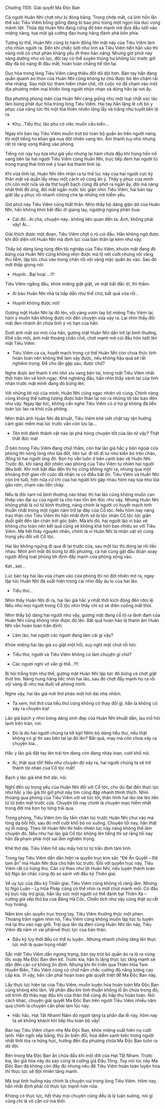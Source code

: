 




Chương 1105: Giải quyết Ma Độc Ban


Cả người Huân Nhi chợt như bị đóng băng. Trong chớp mắt, cả linh hồn lẫn thể xác Tiêu Viêm bỗng giống đang bị bao phủ trong một ngọn lửa dục vọng mãnh liệt. Thừa dịp Huân Nhi đang cứng đờ bèn mạnh mẽ đưa đầu lưỡi vào miệng nàng, tựa một gã cường đạo hung hăng đánh phá bốn phía.

Tương tự thế, Huân Nhi cũng bị hành động lớn mật này của Tiêu Viêm làm cho nhũn người ra. Đến khi chiếc lưỡi như linh xà Tiêu Viêm tiến hẳn vào thì nàng mới có chút phản kháng yếu ớt theo bản năng. Nhưng giờ phút này nàng dường như vô lực, đôi tay có thể xuyên thủng hư không lúc trước giờ đây đã bỏ nàng đi đâu mất, hoàn toàn chẳng hề tồn tại.

Dục hỏa trong lòng Tiêu Viêm càng thiêu đốt dữ dội hơn. Bàn tay hắn đang quấn quanh eo thon của Huân Nhi cũng không tự chủ được bò lên chậm rãi nhẹ nhàng. Sau một lúc thám hiểm chán chê, rốt cuộc nó đã chạm vào một địa phương mềm mại khiến lòng người nhộn nhạo và dừng hẳn lại nơi ấy.

Địa phương phong mãn của Huân Nhi càng giống như một loại chất xúc tác làm bùng phát dục hỏa trong lòng Tiêu Viêm. Hai tay hắn lặng lẽ cởi bỏ y phục của nàng tức thì một tòa thiên nhiên lộng lẫy và trắng như tuyết liền lộ ra.

- Khụ…Tiểu thư, lão phu có việc muốn cầu kiến…

Ngay khi bàn tay Tiêu Viêm muốn trút bỏ toàn bộ quần áo trên người nàng thì một tiếng ho khan già nua đột nhiên vang lên. Âm thanh tuy nhỏ nhưng rất rõ ràng vọng thẳng vào phòng.

Tiếng nói này tuy tựa như già yếu nhưng lại hàm chứa đấu khí hùng hồn nổ vang bên tai hai người Tiêu Viêm cùng Huân Nhi, trực tiếp đem hai người từ trong trạng thái tình mê ý loạn kia thanh tỉnh lại.

Khi vừa tỉnh lại, Huân Nhi liền nhận ra tư thế lúc này của hai người cực kỳ thân mật và quấn lấy nhau một cách vô cùng ăn ý. Thấy y phục của mình chỉ còn một nửa và da thịt tuyết bạch cũng đã phơi ra ngần ấy, đôi má nàng nhất thời đỏ ửng, đôi mắt ngấn nước tức giận nhìn Tiêu Viêm, hai bàn tay giật lấy y phục rồi nhanh chóng che lại những nơi hiểm yếu.

Giờ phút này Tiêu Viêm cũng thất thần. Nhìn thấy bộ dáng giận dữ của Huân Nhi, hắn không khỏi bất đắc dĩ giang tay, ngượng ngùng phân bua:

- Cái đó…Ai cha, chuyện này…không liên quan đến ta. Ách, không phải vậy! Ài…

Giải thích được một đoạn, Tiêu Viêm chợt ủ rũ cúi đầu. Hắn không ngờ được khi đối diện với Huân Nhi mà định lực của bản thân lại kém như vậy.

Thấy bộ dáng lúng túng đến tội nghiệp của Tiêu Viêm, khuôn mặt đang đỏ bừng của Huân Nhi cũng không nhịn được mà lộ nét cười nhưng vội vàng thu liễm, lập tức chui vào trong chăn rồi vội vàng mặc quần áo vào. Sau đó mới thấp giọng nói:

- Huynh…Bại hoại …!!!

Tiêu Viêm ngẩng đầu, khóe miệng giật giật, vẻ mặt bất đắc dĩ, thì thầm:

- Ai bảo Huân Nhi nhà ta hấp dẫn như thế chứ, bất quá vừa rồi…

- Huynh không được nói!

Gương mặt Huân Nhi lại đỏ lên, vội vàng vươn tay bịt miệng Tiêu Viêm lại, hàm ý muốn hắn không được nói đến chuyện vừa xảy ra. Lại nhìn thấy đôi mắt đen nhánh ẩn chứa tình ý vô hạn của hắn.

Dưới ánh mắt soi mói của hắn, gương mặt Huân Nhi dần trở lại bình thường. Khẽ cắn môi, ánh mắt thoáng chần chờ, chợt mạnh mẽ cúi đầu hôn lướt lên mặt Tiêu Viêm.

- Tiêu Viêm ca ca, huyết mạch trong cơ thể Huân Nhi còn chưa thức tỉnh hoàn toàn nên không thể làm vậy được, nếu không hậu quả sẽ rất nghiêm trọng. Để cho lần gặp sau, được chứ?

Nghe được âm thanh lí nhí nhỏ xíu vang bên tai, tròng mắt Tiêu Viêm nhất thời hiện lên vẻ kinh ngạc. Khẽ nghiêng đầu, hắn nhìn thấy vành tai của tình nhân trước mặt mình đang đỏ bừng lên.

Với những lời nói của mình, Huân Nhi cũng ngạc nhiên vô cùng. Chính nàng cũng không thể tưởng tượng được bản thân lại nói ra những lời táo bạo đến như vậy. Ngay lập tức, không cần nghe Tiêu Viêm có ừ hử gì không đã liền toàn lực lao ra khỏi cửa phòng.

Nhìn thân ảnh Huân Nhi đã khuất, Tiêu Viêm khẽ siết chặt tay tận hưởng cảm giác mềm maị lúc trước vẫn còn lưu lại…

- Tên trời đánh thánh vật nào lại phá hỏng chuyện tốt của lão tử vậy? Thật thất đức mà!

Ở bên trong Tiêu Viêm đang chửi thầm, còn hai lão giả hắc y bên ngoài cửa phòng thì nóng lòng như lửa đốt, liên tục đi tới đi lui như kiến bò trên chảo, đồng tử hai người ửng đỏ. Bọn họ vẫn luôn ở bên cạnh bảo vệ Huân Nhi. Trước đó, khi nàng đột nhiên vào phòng của Tiêu Viêm tự nhiên hai người đều biết. Khi mới bắt đầu đến thì họ cũng không nghĩ ra, nhưng qua một khoảng thời gian rốt cuộc đã nhận ra có điều bất ổn. Tiêu Viêm và Huân Nhi còn trẻ tuổi, hơn nữa cử chỉ của hai người khi gặp nhau hôm nay tựa như lửa gần rơm, chạm vào liền cháy.

Nếu là đôi nam nữ bình thường nào khác thì hai lão cũng không muốn can thiệp vào đại sự của người ta cho hao tổn âm đức như vậy. Nhưng Huân Nhi không phải là nữ tử bình thường, nàng chính là người có huyết mạch tinh thuần nhất trong một ngàn năm trở lại đây của Cổ tộc. Nếu hôm nay nàng trao thân cho Tiêu Viêm thì hắn nhất định sẽ bị tộc nhân Cổ tộc tức giận đuổi giết đến tận chân trời góc biển. Mà khi đó, hai người lão vì bảo vệ không chu toàn nên kết quả cũng sẽ không khá hơn bao nhiêu so với Tiêu Viêm. Mà hết thảy nguyên nhân, chính là vì Huân Nhi là nhân vật vô cùng trọng yếu đối với Cổ tộc.

Hai lão không ngừng đi qua đi lại trước cửa, sau một lúc thì dừng lại rồi liếc nhau. Nhìn ánh mắt đỏ bừng từ đối phương, cả hai cùng gật đầu đoạn xoay người đồng loạt phóng tới định đẩy mạnh cửa phòng xông vào.

Két…két…

Lúc bàn tay hai lão vừa chạm vào cửa phòng thì nó đột nhiên mở ra, ngay lập tức Huân Nhi đã xuất hiện trong cái nhìn đầy âu lo của hai lão.

- Tiểu thư…

Nhìn thấy Huân Nhi đi ra, hai lão giả hắc y nhất thời kích động đến rớm lệ. Nếu như mọi người trong Cổ tộc nhìn thấy chỉ sợ sẽ điên cuồng mất thôi.

Nhìn thấy bộ dáng hai người như vậy, gương mặt đang cố tỏ ra lãnh đạm của Huân Nhi cũng không nhịn được đỏ lên. Bất quá hoàn hảo là thanh âm Huân Nhi vẫn hoàn toàn trấn định:

- Lâm lão, hai người các ngươi đang làm cái gì vậy?

Khóe miệng hai lão giả co giật một hồi, suy nghĩ một chút rồi hỏi:

- Tiểu thư, người và Tiêu Viêm không có làm chuyện gì chứ?

- Các ngươi nghĩ vớ vẩn gì thế…?!!

Bị hỏi trắng trợn như thế, gương mặt Huân Nhi lập tức đỏ bừng và chợt giật thót tim. Nàng hung hăng liếc nhìn hai lão, sau đó chợt đẩy mạnh họ ra rồi vội vàng đi như ma đuổi về phòng mình.

Nghe vậy, hai lão giả mới thở phào một hơi dài nhẹ nhõm.

- Ta xem, hơi thở của tiểu thư cũng không có thay đổi gì, hẳn là không có xảy ra chuyện kia!

Lão giả bạch y nhìn bóng dáng xinh đẹp của Huân Nhi khuất dần, lau mồ hôi lạnh trên trán, nói.

- Đó là do hai người chúng ta tới kịp! Nhìn bộ dáng tiểu thư, nếu thật không có gì thì sao bên tai lại đỏ lên? Bất quá, may mà còn chưa xảy ra chuyện kia…

Hắc y lão giả đặt tay lên trái tim đang còn đang nhảy loạn, cười khổ nói.

- Ai, thật quá tốt! Nếu như chuyện đó xảy ra, hai người chúng ta sẽ trở thành tội nhân của Cổ tộc mất!

Bạch y lão giả khẽ thở dài, nói.

Nghĩ đến sự trọng yếu của Huân Nhi đối với Cổ tộc, cho dù đạt đến thực lực như hắc y lão giả thì giờ phút này tim cũng đập nhanh thình thịch. Nhìn thoáng qua phòng của Tiêu Viêm với vẻ tức tối, thân hình hai lão lóe lên liền từ từ biến mất trước cửa. Chuyện tối nay chính là chuyện mạo hiểm nhất trong đời mà bọn họ từng trải qua.

Trong phòng, Tiêu Viêm ôm lấy tấm chăn lúc trước Huân Nhi chui vào mà lòng dạ bồi hồi, sau đó mới cười khổ bỏ nó xuống. Chuyện tối nay, hắn thật sự lỗ mãng. Theo lời Huân Nhi thì hiển nhiên lúc này nàng không thể làm chuyện đó. Nếu như hai lão giả Cổ tộc không lên tiếng thì sợ rằng tối nay hắn đã phạm phải một sai lầm nghiêm trọng.

Khẽ thở dài, Tiêu Viêm hít sâu mấy hơi từ từ trấn định tâm tình.

Trong tay Tiêu Viêm dần dần hiện ra quyển trục kim sắc "Đế Ấn Quyết – Đệ tam ấn" mà Huân Nhi đưa cho hắn lúc trước. Đối với quyển trục này, Tiêu Viêm rất có hứng thú. Căn cứ theo như lời Huân Nhi, nếu luyện thành toàn bộ Ngũ ấn chắc cũng đủ so sánh với đấu kỹ Thiên giai.

Về uy lực của đấu kỹ Thiên giai, Tiêu Viêm cũng không rõ ràng lắm. Nhưng từ Ngũ Luân – Ly Hỏa Pháp cũng có thể nhìn ra một chút manh mối. Có đấu kỹ bực này trợ giúp, hắn lấy sức một người có thể đánh bại Thiên Xà – cường giả xếp thứ ba của Băng Hà Cốc. Chiến tích như vậy cũng thật sự rất huy hoàng.

Nắm kim sắc quyển trục trong tay, Tiêu Viêm thưởng thức một phen. Thoáng trầm ngâm nhìn nó, Tiêu Viêm cũng không muốn lập tức tu luyện mà lại thu vào nạp giới. Trải qua lần dạ đàm cùng Huân Nhi lần này, Tiêu Viêm đã nắm rõ vài phầnvề thực lực của bản thân.

- Đấu kỹ tùy thời đều có thể tu luyện…Nhưng nhanh chóng tăng lên thực lực mới là quan trọng nhất!

Sắc mặt Tiêu Viêm dần ngưng trọng, bàn tay trút bỏ quần áo ra lộ ra vùng lốc xoáy Ma Độc Ban đen kịt. Trước kia, hắn lo lắng thực lực tăng mạnh sẽ dẫn đến căn cơ không ổn định. Nhưng khi thi triển qua Thiên Hỏa Tam Huyền Biến, Tiêu Viêm cũng có chút nắm chắc cường độ năng lượng cao cấp kia. Vì vậy, hắn cần phải hoàn toàn giải quyết triệt để Ma Độc Ban này.

Lấy thực lực hiện tại của Tiêu Viêm, muốn luyện hóa hoàn toàn Ma Độc Ban cũng không khó lắm. Về phần đấu khi tinh thuần khổng lồ ẩn chứa trong đó, với trình độ thâu nạp đấu khí của thân thể cũng đủ hấp thu hoàn toàn. Nói cách khác, chuyện giải quyết Ma Độc Ban trên người Tiêu Viêm nhiều năm qua chính là chuyện cần phải làm lúc này.

- Hắc hắc, Hạt Tất Nham! Năm đó ngươi tặng ta phần đại lễ này, hôm nay ta sẽ không khách khí tiếp thu toàn bộ vậy!

Bàn tay Tiêu Viêm chạm nhẹ Ma Độc Ban, khóe miệng xuất hiên nụ cười lạnh. Hắn ngồi xếp bằng, thủ ấn biến đổi, hỏa diễm xanh biếc trong người nhất thời tỏa ra hừng hực, hướng đến địa phương chứa Ma Độc Ban tuôn ra dữ dội.

Bên trong Ma Độc Ban ẩn chứa đấu khí một đời của Hạt Tất Nham. Trước kia, lão giả hỏa này dù sao cũng là cường giả Đấu Tông. Tuy nói lúc này Ma Độc Ban đã không còn đầy đủ nhưng nếu để Tiêu Viêm hoàn toàn luyện hóa thì thực lực sẽ đột nhiên tăng mạnh.

Mà loại tình huống này chính là chuyện vui trong lòng Tiêu Viêm. Hôm nay, hắn nhất định phải có thực lực mạnh hơn nữa.

Không có thực lực, hết thảy mọi chuyện cũng đều là lý luận suông, nói gì cũng chỉ là vô căn cứ mà thôi.




